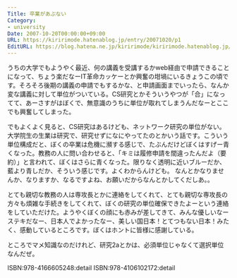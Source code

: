 ```yaml
---
Title: 卒業があぶない
Category:
- university
Date: 2007-10-20T00:00:00+09:00
URL: https://kiririmode.hatenablog.jp/entry/20071020/p1
EditURL: https://blog.hatena.ne.jp/kiririmode/kiririmode.hatenablog.jp/atom/entry/8454420450078216478
---
```



うちの大学でもようやく最近、何の講義を受講するかweb経由で申請できることになって、ちょう楽だなーIT革命カッケーとか興奮の坩堝にいるきょうこの頃です。そろそろ後期の講義の申請でもするかな、と申請画面までいったら、なんか変な講義に対して単位がついている。CS研究とかそういうやつが「合」になってて、あーさすがはぼくで、無意識のうちに単位が取れてしまうんだなーとここでも興奮してしまった。


でもよくよく見ると、CS研究はあるけども、ネットワーク研究の単位がない。大学院生の生業は研究で、研究せずになにやってたのとかいう話です。こういう単位構成だと、ぼくの卒業は危機に瀕する感じで、たぶんだけどぼくはすげー青くなった。教務の人に問い合わせると、「キミは履修申請を間違ったんだよ（要約）」と言われて、ぼくはさらに青くなった。限りなく透明に近いブルーだか、藍より青しだか、そういう感じです。よくわからんけども。
なんとかなりませんか、なりますか、なるですよね、お願いだからなんとかしてくだしあ。。


とても親切な教務の人は専攻長とかに連絡をしてくれて、とても親切な専攻長の方々も煩雑な手続きをしてくれて、ぼくの研究の単位確保できたよーという連絡をしていただけた。ようやくぼくの顔にも赤みが差してきて、みんな優しいなーステキだなー、日本人でよかったなー、美しい国日本！とてつもない日本！みたく、感動しているところです。ぼくはホントに皆様に感謝している。


ところでマメ知識なのだけれど、研究2aとかは、必須単位じゃなくて選択単位なんだぜ。

ISBN:978-4166605248:detail
ISBN:978-4106102172:detail
